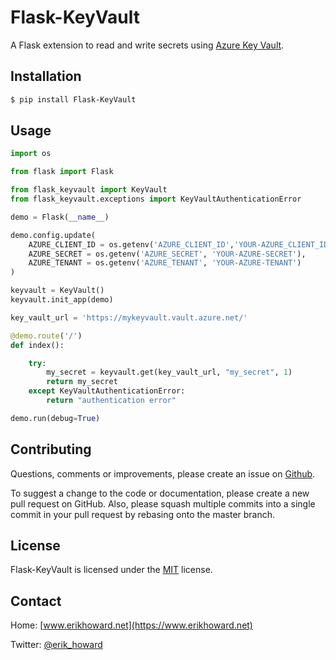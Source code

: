 # Flask-KeyVault


A Flask extension to read and write secrets using [Azure Key Vault](https://azure.microsoft.com/en-us/services/key-vault/).

## Installation

```bash
$ pip install Flask-KeyVault
```
## Usage
```python
import os

from flask import Flask

from flask_keyvault import KeyVault
from flask_keyvault.exceptions import KeyVaultAuthenticationError

demo = Flask(__name__)

demo.config.update(
    AZURE_CLIENT_ID = os.getenv('AZURE_CLIENT_ID','YOUR-AZURE_CLIENT_ID'),
    AZURE_SECRET = os.getenv('AZURE_SECRET', 'YOUR-AZURE-SECRET'),
    AZURE_TENANT = os.getenv('AZURE_TENANT', 'YOUR-AZURE-TENANT')
)

keyvault = KeyVault()
keyvault.init_app(demo)

key_vault_url = 'https://mykeyvault.vault.azure.net/'

@demo.route('/')
def index():

    try:
        my_secret = keyvault.get(key_vault_url, "my_secret", 1)
        return my_secret
    except KeyVaultAuthenticationError:
        return "authentication error"

demo.run(debug=True)
```

## Contributing
Questions, comments or improvements, please create an issue on [Github](https://github.com/erikhoward/flask-keyvault/issues).

To suggest a change to the code or documentation, please create a new pull request on GitHub. Also, please squash multiple commits into a single commit in your pull request by rebasing onto the master branch.

## License
Flask-KeyVault is licensed under the [MIT](LICENSE) license.

## Contact
Home: [www.erikhoward.net](https://www.erikhoward.net)

Twitter: [@erik_howard](https://www.twitter.com/erik_howard)
